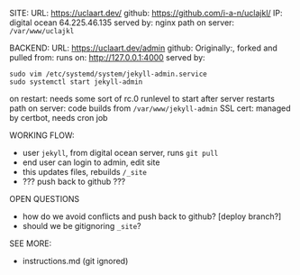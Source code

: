 SITE:
URL: https://uclaart.dev/
github: https://github.com/i-a-n/uclajkl/
IP: digital ocean 64.225.46.135
served by: nginx
path on server: `/var/www/uclajkl`

BACKEND:
URL: https://uclaart.dev/admin
github: Originally:, forked and pulled from:
runs on: http://127.0.0.1:4000
served by:
```
sudo vim /etc/systemd/system/jekyll-admin.service
sudo systemctl start jekyll-admin
```
on restart: needs some sort of rc.0 runlevel to start after server restarts
path on server: code builds from `/var/www/jekyll-admin`
SSL cert: managed by certbot, needs cron job

WORKING FLOW:
- user `jekyll`, from digital ocean server, runs `git pull`
- end user can login to admin, edit site
- this updates files, rebuilds `/_site`
- ??? push back to github ???

OPEN QUESTIONS
- how do we avoid conflicts and push back to github? [deploy branch?]
- should we be gitignoring `_site`?

SEE MORE:
- instructions.md (git ignored)

